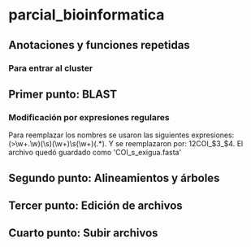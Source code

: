 # parcial_bioinformatica

## Anotaciones y funciones repetidas
### Para entrar al cluster

## Primer punto: BLAST
### Modificación por expresiones regulares
  Para reemplazar los nombres se usaron las siguientes expresiones: (\>\w+\.\w)(\s)(\w+)\s(\w+)(.*).
  Y se reemplazaron por: $1$2COI_$3_$4.
  El archivo quedó guardado como 'COI_s_exigua.fasta'

## Segundo punto: Alineamientos y árboles

## Tercer punto: Edición de archivos

## Cuarto punto: Subir archivos
